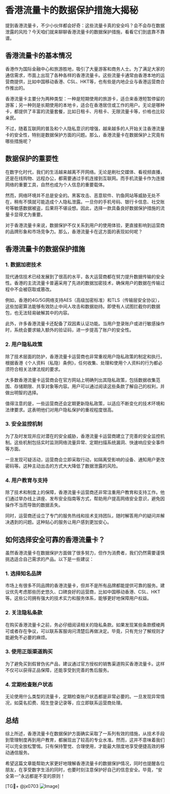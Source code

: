 # 香港流量卡的数据保护措施大揭秘

提到香港流量卡，不少小伙伴都会好奇：这些流量卡真的安全吗？会不会存在数据泄露的风险？今天咱们就来聊聊香港流量卡的数据保护措施，看看它们到底靠不靠谱。

## 香港流量卡的基本情况

香港作为国际金融中心和旅游胜地，吸引了大量游客和商务人士。为了满足大家的通信需求，市面上出现了各种各样的香港流量卡。这些流量卡通常由香港本地的运营商提供，比如中国移动香港、CSL、HKT等，也有些是内地企业与香港运营商合作推出的。

香港流量卡主要分为两种类型：一种是短期使用的旅游卡，适合来香港短暂停留的游客；另一种则是长期使用的本地卡，适合在香港居住或工作的用户。无论是哪种卡，都提供了丰富的流量套餐，比如日租卡、月租卡、无限流量卡等，价格也比较亲民。

不过，随着互联网的普及和个人隐私意识的增强，越来越多的人开始关注香港流量卡的安全性，特别是数据保护方面的问题。那么，香港流量卡在数据保护上究竟有哪些措施呢？

## 数据保护的重要性

在数字化时代，我们的生活越来越离不开网络。无论是刷社交媒体、看视频直播，还是在线购物、远程办公，都需要通过手机连接到互联网。而手机流量卡作为连接网络的重要工具，自然也成为个人信息的重要载体。

然而，网络环境并不总是安全的。黑客攻击、恶意软件、钓鱼网站等威胁无处不在，稍有不慎就可能造成个人隐私泄露。一旦你的手机号码、银行卡信息、社交账号等敏感数据被盗，后果将不堪设想。因此，选择一款具备良好数据保护措施的流量卡显得尤为重要。

对于香港流量卡来说，数据保护不仅关系到用户的使用体验，更直接影响到运营商的品牌形象和市场竞争力。那么，香港流量卡在这方面的表现如何呢？

## 香港流量卡的数据保护措施

### 1. 数据加密技术

现代通信技术已经发展到了很高的水平，各大运营商都在努力提升数据传输的安全性。香港的主流流量卡普遍采用了先进的数据加密技术，确保用户的数据在传输过程中不会被窃取或篡改。

例如，香港的4G/5G网络支持AES（高级加密标准）和TLS（传输层安全协议），这些加密算法能够有效防止中间人攻击和数据劫持。即使有人试图拦截你的数据包，也无法轻易破解其中的内容。

此外，许多香港流量卡还配备了双因素认证功能。当用户登录账户或进行敏感操作时，系统会要求输入额外的验证码，进一步提高了账户的安全性。

### 2. 用户隐私政策

除了技术层面的防护，香港流量卡运营商也非常重视用户隐私政策的制定和执行。根据香港《个人资料（私隐）条例》，任何收集、处理和使用个人资料的行为都必须符合相关法律法规的要求。

大多数香港流量卡运营商会在官方网站上明确列出其隐私政策，包括数据收集范围、存储期限、共享对象等内容。用户可以通过阅读这些条款了解自己的权利，并做出明智的选择。

值得注意的是，一些运营商还会定期更新隐私政策，以适应不断变化的技术环境和法律要求。这表明他们对用户隐私保护的重视程度很高。

### 3. 安全监控机制

为了及时发现并应对潜在的安全威胁，香港流量卡运营商建立了完善的安全监控机制。这些机制包括实时监测网络流量异常、定期扫描系统漏洞、快速响应安全事件等方面。

一旦发现可疑活动，运营商会立即采取行动，如隔离受影响的设备、通知用户更改密码等。这种主动出击的方式大大降低了数据泄露的风险。

### 4. 用户教育与支持

除了技术和制度上的保障，香港流量卡运营商还非常注重用户教育和支持工作。他们通过举办线上讲座、发布安全指南等方式，帮助用户提高网络安全意识，避免因操作不当而导致的数据丢失。

同时，运营商还设立了专门的服务热线和技术支持团队，随时解答用户的疑问并解决遇到的问题。这种贴心的服务让用户感到更加安心。

## 如何选择安全可靠的香港流量卡？

虽然香港流量卡在数据保护方面做了很多努力，但作为消费者，我们仍然需要谨慎挑选适合自己需求的产品。以下是一些建议：

### 1. 选择知名品牌

市场上有很多不同品牌的香港流量卡，但并不是所有品牌都能提供可靠的服务。建议优先考虑那些历史悠久、口碑良好的运营商，比如中国移动香港、CSL、HKT等。这些公司拥有强大的技术实力和服务体系，能够更好地保障用户权益。

### 2. 关注隐私条款

在购买香港流量卡之前，务必仔细阅读相关的隐私条款。如果发现某些条款模棱两可或者存在争议，可以联系客服询问清楚后再做决定。毕竟，只有充分了解规则才能避免不必要的麻烦。

### 3. 使用正版渠道购买

为了避免买到假冒伪劣产品，建议通过官方授权的销售渠道购买香港流量卡。这样不仅可以获得正品保障，还能享受到完善的售后服务。

### 4. 定期检查账户状态

无论使用什么类型的流量卡，定期检查账户状态都是非常必要的。一旦发现异常情况，如莫名扣费、陌生登录记录等，应立即联系运营商处理。

## 总结

综上所述，香港流量卡在数据保护方面确实采取了一系列有效的措施，从技术手段到管理制度再到用户教育，都展现出了较高的专业水准。然而，这并不意味着我们可以完全放松警惕。只有保持警觉、合理使用，才能最大限度地享受便捷高效的移动通信服务。

希望这篇文章能帮助大家更好地理解香港流量卡的数据保护情况，同时也提醒各位朋友，在享受数字生活的同时，也要时刻注意保护好自己的信息安全。毕竟，“安全第一”永远都是不变的原则！

[TG💪+ @jx0703 ![Image](https://github.com/user-attachments/assets/dbca1d08-cadb-493c-b0ec-ad6f7a83f270)]